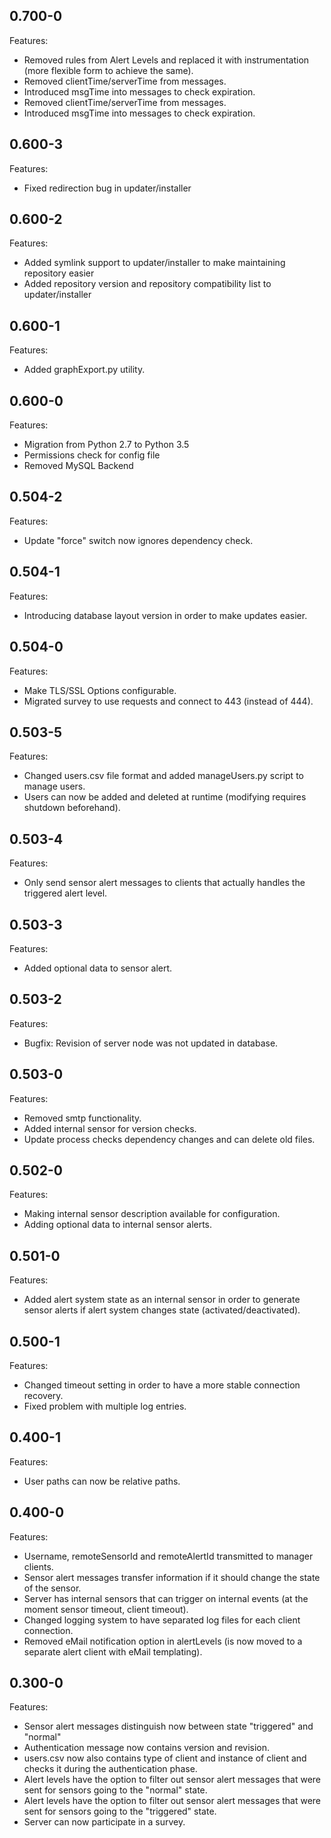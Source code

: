 ## 0.700-0

Features:

* Removed rules from Alert Levels and replaced it with instrumentation (more flexible form to achieve the same).
* Removed clientTime/serverTime from messages.
* Introduced msgTime into messages to check expiration.
* Removed clientTime/serverTime from messages.
* Introduced msgTime into messages to check expiration.

## 0.600-3

Features:

* Fixed redirection bug in updater/installer

## 0.600-2

Features:

* Added symlink support to updater/installer to make maintaining repository easier
* Added repository version and repository compatibility list to updater/installer 

## 0.600-1

Features:

* Added graphExport.py utility.

## 0.600-0

Features:

* Migration from Python 2.7 to Python 3.5
* Permissions check for config file
* Removed MySQL Backend

## 0.504-2

Features:

* Update "force" switch now ignores dependency check.

## 0.504-1

Features:

* Introducing database layout version in order to make updates easier.

## 0.504-0

Features:

* Make TLS/SSL Options configurable.
* Migrated survey to use requests and connect to 443 (instead of 444).

## 0.503-5

Features:

* Changed users.csv file format and added manageUsers.py script to manage users.
* Users can now be added and deleted at runtime (modifying requires shutdown beforehand).

## 0.503-4

Features:

* Only send sensor alert messages to clients that actually handles the triggered alert level.

## 0.503-3

Features:

* Added optional data to sensor alert.

## 0.503-2

Features:

* Bugfix: Revision of server node was not updated in database.

## 0.503-0

Features:

* Removed smtp functionality.
* Added internal sensor for version checks.
* Update process checks dependency changes and can delete old files.

## 0.502-0

Features:

* Making internal sensor description available for configuration.
* Adding optional data to internal sensor alerts.

## 0.501-0

Features:

* Added alert system state as an internal sensor in order to generate sensor alerts if alert system changes state (activated/deactivated).

## 0.500-1

Features:

* Changed timeout setting in order to have a more stable connection recovery.
* Fixed problem with multiple log entries.

## 0.400-1

Features:

* User paths can now be relative paths.

## 0.400-0

Features:

* Username, remoteSensorId and remoteAlertId transmitted to manager clients.
* Sensor alert messages transfer information if it should change the state of the sensor.
* Server has internal sensors that can trigger on internal events (at the moment sensor timeout, client timeout).
* Changed logging system to have separated log files for each client connection.
* Removed eMail notification option in alertLevels (is now moved to a separate alert client with eMail templating).

## 0.300-0

Features:

* Sensor alert messages distinguish now between state "triggered" and "normal"
* Authentication message now contains version and revision.
* users.csv now also contains type of client and instance of client and checks it during the authentication phase.
* Alert levels have the option to filter out sensor alert messages that were sent for sensors going to the "normal" state.
* Alert levels have the option to filter out sensor alert messages that were sent for sensors going to the "triggered" state.
* Server can now participate in a survey.
